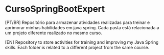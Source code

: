 # CursoSpringBootExpert

[PT/BR]
Repositório para armazenar atividades realizadas para treinar e aprimorar minhas habilidades em java spring. Cada pasta está relacionada a um projeto diferente realizado no mesmo curso.

[EN]
Repository to store activities for training and improving my Java Spring skills. Each folder is related to a different project from the same course.
